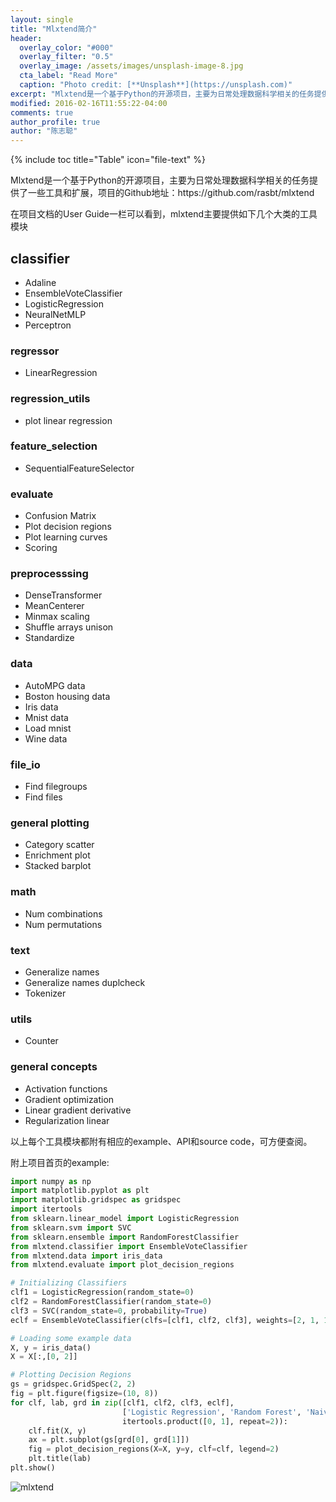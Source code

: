 ```yaml
---
layout: single
title: "Mlxtend简介"
header:
  overlay_color: "#000"
  overlay_filter: "0.5"
  overlay_image: /assets/images/unsplash-image-8.jpg
  cta_label: "Read More"
  caption: "Photo credit: [**Unsplash**](https://unsplash.com)"
excerpt: "Mlxtend是一个基于Python的开源项目，主要为日常处理数据科学相关的任务提供了一些工具和扩展。"
modified: 2016-02-16T11:55:22-04:00
comments: true
author_profile: true
author: "陈志聪"
---
```


{% include toc title="Table" icon="file-text" %}

<p>Mlxtend是一个基于Python的开源项目，主要为日常处理数据科学相关的任务提供了一些工具和扩展，项目的Github地址：https://github.com/rasbt/mlxtend</p>
<p>在项目文档的User Guide一栏可以看到，mlxtend主要提供如下几个大类的工具模块</p>

## classifier

<ul>
<li>Adaline</li>
<li>EnsembleVoteClassifier</li>
<li>LogisticRegression</li>
<li>NeuralNetMLP</li>
<li>Perceptron</li>
</ul>
<h3>regressor</h3>
<ul>
<li>LinearRegression</li>
</ul>
<h3>regression_utils</h3>
<ul>
<li>plot linear regression</li>
</ul>
<h3>feature_selection</h3>
<ul>
<li>SequentialFeatureSelector</li>
</ul>
<h3>evaluate</h3>
<ul>
<li>Confusion Matrix</li>
<li>Plot decision regions</li>
<li>Plot learning curves</li>
<li>Scoring</li>
</ul>
<h3>preprocesssing</h3>
<ul>
<li>DenseTransformer</li>
<li>MeanCenterer</li>
<li>Minmax scaling</li>
<li>Shuffle arrays unison</li>
<li>Standardize</li>
</ul>
<h3>data</h3>
<ul>
<li>AutoMPG data</li>
<li>Boston housing data</li>
<li>Iris data</li>
<li>Mnist data</li>
<li>Load mnist</li>
<li>Wine data</li>
</ul>
<h3>file_io</h3>
<ul>
<li>Find filegroups</li>
<li>Find files</li>
</ul>
<h3>general plotting</h3>
<ul>
<li>Category scatter</li>
<li>Enrichment plot</li>
<li>Stacked barplot</li>
</ul>
<h3>math</h3>
<ul>
<li>Num combinations</li>
<li>Num permutations</li>
</ul>
<h3>text</h3>
<ul>
<li>Generalize names</li>
<li>Generalize names duplcheck</li>
<li>Tokenizer</li>
</ul>
<h3>utils</h3>
<ul>
<li>Counter</li>
</ul>
<h3>general concepts</h3>
<ul>
<li>Activation functions</li>
<li>Gradient optimization</li>
<li>Linear gradient derivative</li>
<li>Regularization linear</li>
</ul>

<p>以上每个工具模块都附有相应的example、API和source code，可方便查阅。</p>

附上项目首页的example:


```python
import numpy as np
import matplotlib.pyplot as plt
import matplotlib.gridspec as gridspec
import itertools
from sklearn.linear_model import LogisticRegression
from sklearn.svm import SVC
from sklearn.ensemble import RandomForestClassifier
from mlxtend.classifier import EnsembleVoteClassifier
from mlxtend.data import iris_data
from mlxtend.evaluate import plot_decision_regions

# Initializing Classifiers
clf1 = LogisticRegression(random_state=0)
clf2 = RandomForestClassifier(random_state=0)
clf3 = SVC(random_state=0, probability=True)
eclf = EnsembleVoteClassifier(clfs=[clf1, clf2, clf3], weights=[2, 1, 1], voting='soft')

# Loading some example data
X, y = iris_data()
X = X[:,[0, 2]]

# Plotting Decision Regions
gs = gridspec.GridSpec(2, 2)
fig = plt.figure(figsize=(10, 8))
for clf, lab, grd in zip([clf1, clf2, clf3, eclf],
                         ['Logistic Regression', 'Random Forest', 'Naive Bayes', 'Ensemble'],
                         itertools.product([0, 1], repeat=2)):
    clf.fit(X, y)
    ax = plt.subplot(gs[grd[0], grd[1]])
    fig = plot_decision_regions(X=X, y=y, clf=clf, legend=2)
    plt.title(lab)
plt.show()
```


![mlxtend](http://oaf2qt3yk.bkt.clouddn.com/360c0ed483cba387f8351821ff5c99c5.png)
